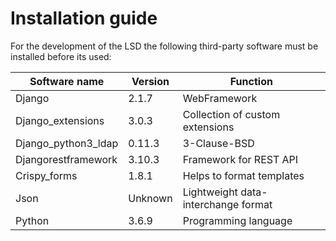 # Installation guide

For the development of the LSD the following third-party software must be installed before its used:

|Software name|Version|Function|
|--|--|--|
|Django|2.1.7|WebFramework|
|Django_extensions|3.0.3|Collection of custom extensions|
|Django_python3_ldap|0.11.3|3-Clause-BSD|Web Framework|
|Djangorestframework|3.10.3|Framework for REST API|
|Crispy_forms|1.8.1|Helps to format templates|
|Json|Unknown|Lightweight data-interchange format|
|Python|3.6.9|Programming language|
